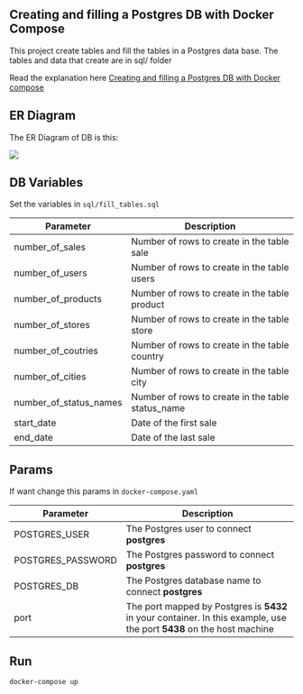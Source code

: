 ## Creating and filling a Postgres DB with Docker Compose

This project create tables and fill the tables in a Postgres data base. The tables and data that create are in sql/ folder

Read the explanation here [Creating and filling a Postgres DB with Docker compose](https://levelup.gitconnected.com/creating-and-filling-a-postgres-db-with-docker-compose-e1607f6f882f)

## ER Diagram

The ER Diagram of DB is this:

![](https://user-images.githubusercontent.com/2475570/106355076-d4025700-62c3-11eb-90e6-41c3ee47c06b.png)

## DB Variables

Set the variables in `sql/fill_tables.sql`

| Parameter              | Description                                       |
|------------------------|---------------------------------------------------|
| number_of_sales        | Number of rows to create in the table sale        |
| number_of_users        | Number of rows to create in the table users       |
| number_of_products     | Number of rows to create in the table product     |
| number_of_stores       | Number of rows to create in the table store       |
| number_of_coutries     | Number of rows to create in the table country     |
| number_of_cities       | Number of rows to create in the table city        |
| number_of_status_names | Number of rows to create in the table status_name |
| start_date             | Date of the first sale                            |
| end_date               | Date of the last sale                             |


## Params

If want change this params in `docker-compose.yaml`

| Parameter         | Description                                                                                                           |
|-------------------|-----------------------------------------------------------------------------------------------------------------------|
| POSTGRES_USER     | The Postgres user to connect **postgres**                                                                             |
| POSTGRES_PASSWORD | The Postgres password to connect **postgres**                                                                         |
| POSTGRES_DB       | The Postgres database name to connect **postgres**                                                                    |
| port              | The port mapped by Postgres is **5432** in your container. In this example, use the port **5438** on the host machine |


## Run

    docker-compose up

